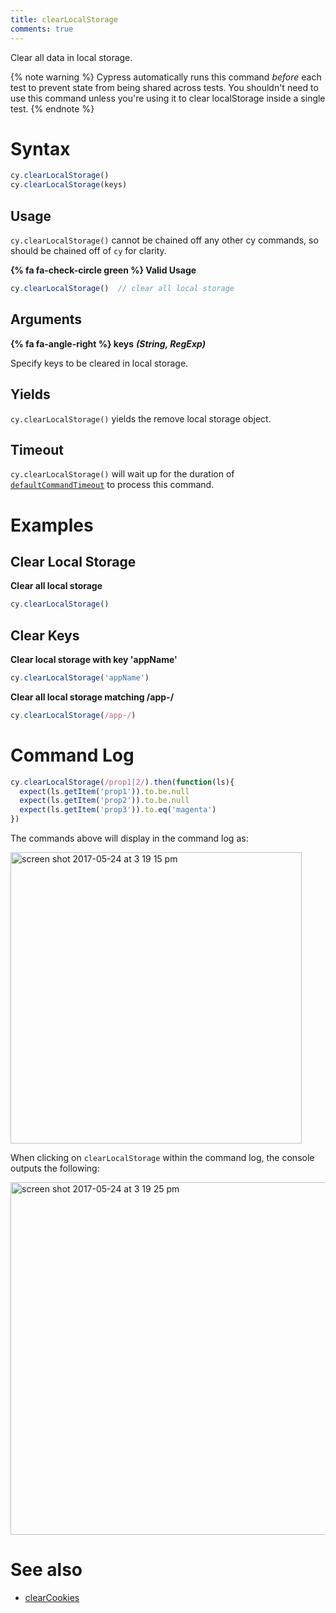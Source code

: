 ```yaml
---
title: clearLocalStorage
comments: true
---
```


Clear all data in local storage.

{% note warning %}
Cypress automatically runs this command *before* each test to prevent state from being shared across tests. You shouldn't need to use this command unless you're using it to clear localStorage inside a single test.
{% endnote %}

# Syntax

```javascript
cy.clearLocalStorage()
cy.clearLocalStorage(keys)
```

## Usage

`cy.clearLocalStorage()` cannot be chained off any other cy commands, so should be chained off of `cy` for clarity.

**{% fa fa-check-circle green %} Valid Usage**

```javascript
cy.clearLocalStorage()  // clear all local storage
```

## Arguments

**{% fa fa-angle-right %} keys** ***(String, RegExp)***

Specify keys to be cleared in local storage.

## Yields

`cy.clearLocalStorage()` yields the remove local storage object.

## Timeout

`cy.clearLocalStorage()` will wait up for the duration of [`defaultCommandTimeout`](https://on.cypress.io/guides/configuration#timeouts) to process this command.

# Examples

## Clear Local Storage

**Clear all local storage**

```javascript
cy.clearLocalStorage()
```

## Clear Keys

**Clear local storage with key 'appName'**

```javascript
cy.clearLocalStorage('appName')
```

**Clear all local storage matching /app-/**

```javascript
cy.clearLocalStorage(/app-/)
```

# Command Log

```javascript
cy.clearLocalStorage(/prop1|2/).then(function(ls){
  expect(ls.getItem('prop1')).to.be.null
  expect(ls.getItem('prop2')).to.be.null
  expect(ls.getItem('prop3')).to.eq('magenta')
})
```

The commands above will display in the command log as:

<img width="466" alt="screen shot 2017-05-24 at 3 19 15 pm" src="https://cloud.githubusercontent.com/assets/1271364/26421551/738be792-4094-11e7-9100-14937a369c7c.png">

When clicking on `clearLocalStorage` within the command log, the console outputs the following:

<img width="564" alt="screen shot 2017-05-24 at 3 19 25 pm" src="https://cloud.githubusercontent.com/assets/1271364/26421552/73b17ac0-4094-11e7-8a13-b59bc9613613.png">

# See also

- [clearCookies](https://on.cypress.io/api/clearcookies)
